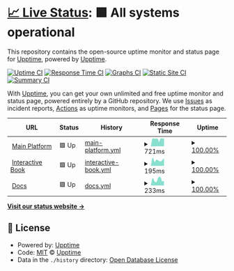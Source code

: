 # [📈 Live Status](https://uptime.circuitverse.org): <!--live status--> **🟩 All systems operational**

This repository contains the open-source uptime monitor and status page for [Upptime](https://upptime.js.org), powered by [Upptime](https://github.com/upptime/upptime).

[![Uptime CI](https://github.com/CircuitVerse/upptime/workflows/Uptime%20CI/badge.svg)](https://github.com/CircuitVerse/upptime/actions?query=workflow%3A%22Uptime+CI%22)
[![Response Time CI](https://github.com/CircuitVerse/upptime/workflows/Response%20Time%20CI/badge.svg)](https://github.com/CircuitVerse/upptime/actions?query=workflow%3A%22Response+Time+CI%22)
[![Graphs CI](https://github.com/CircuitVerse/upptime/workflows/Graphs%20CI/badge.svg)](https://github.com/CircuitVerse/upptime/actions?query=workflow%3A%22Graphs+CI%22)
[![Static Site CI](https://github.com/CircuitVerse/upptime/workflows/Static%20Site%20CI/badge.svg)](https://github.com/CircuitVerse/upptime/actions?query=workflow%3A%22Static+Site+CI%22)
[![Summary CI](https://github.com/CircuitVerse/upptime/workflows/Summary%20CI/badge.svg)](https://github.com/CircuitVerse/upptime/actions?query=workflow%3A%22Summary+CI%22)

With [Upptime](https://upptime.js.org), you can get your own unlimited and free uptime monitor and status page, powered entirely by a GitHub repository. We use [Issues](https://github.com/upptime/upptime/issues) as incident reports, [Actions](https://github.com/CircuitVerse/upptime/actions) as uptime monitors, and [Pages](https://uptime.circuitverse.org) for the status page.

<!--start: status pages-->
<!-- This summary is generated by Upptime (https://github.com/upptime/upptime) -->
<!-- Do not edit this manually, your changes will be overwritten -->
<!-- prettier-ignore -->
| URL | Status | History | Response Time | Uptime |
| --- | ------ | ------- | ------------- | ------ |
| <img alt="" src="https://favicons.githubusercontent.com/circuitverse.org" height="13"> [Main Platform](https://circuitverse.org/) | 🟩 Up | [main-platform.yml](https://github.com/CircuitVerse/upptime/commits/HEAD/history/main-platform.yml) | <details><summary><img alt="Response time graph" src="./graphs/main-platform/response-time-week.png" height="20"> 721ms</summary><br><a href="https://uptime.circuitverse.org/history/main-platform"><img alt="Response time 701" src="https://img.shields.io/endpoint?url=https%3A%2F%2Fraw.githubusercontent.com%2FCircuitVerse%2Fupptime%2FHEAD%2Fapi%2Fmain-platform%2Fresponse-time.json"></a><br><a href="https://uptime.circuitverse.org/history/main-platform"><img alt="24-hour response time 629" src="https://img.shields.io/endpoint?url=https%3A%2F%2Fraw.githubusercontent.com%2FCircuitVerse%2Fupptime%2FHEAD%2Fapi%2Fmain-platform%2Fresponse-time-day.json"></a><br><a href="https://uptime.circuitverse.org/history/main-platform"><img alt="7-day response time 721" src="https://img.shields.io/endpoint?url=https%3A%2F%2Fraw.githubusercontent.com%2FCircuitVerse%2Fupptime%2FHEAD%2Fapi%2Fmain-platform%2Fresponse-time-week.json"></a><br><a href="https://uptime.circuitverse.org/history/main-platform"><img alt="30-day response time 712" src="https://img.shields.io/endpoint?url=https%3A%2F%2Fraw.githubusercontent.com%2FCircuitVerse%2Fupptime%2FHEAD%2Fapi%2Fmain-platform%2Fresponse-time-month.json"></a><br><a href="https://uptime.circuitverse.org/history/main-platform"><img alt="1-year response time 701" src="https://img.shields.io/endpoint?url=https%3A%2F%2Fraw.githubusercontent.com%2FCircuitVerse%2Fupptime%2FHEAD%2Fapi%2Fmain-platform%2Fresponse-time-year.json"></a></details> | <details><summary><a href="https://uptime.circuitverse.org/history/main-platform">100.00%</a></summary><a href="https://uptime.circuitverse.org/history/main-platform"><img alt="All-time uptime 97.74%" src="https://img.shields.io/endpoint?url=https%3A%2F%2Fraw.githubusercontent.com%2FCircuitVerse%2Fupptime%2FHEAD%2Fapi%2Fmain-platform%2Fuptime.json"></a><br><a href="https://uptime.circuitverse.org/history/main-platform"><img alt="24-hour uptime 100.00%" src="https://img.shields.io/endpoint?url=https%3A%2F%2Fraw.githubusercontent.com%2FCircuitVerse%2Fupptime%2FHEAD%2Fapi%2Fmain-platform%2Fuptime-day.json"></a><br><a href="https://uptime.circuitverse.org/history/main-platform"><img alt="7-day uptime 100.00%" src="https://img.shields.io/endpoint?url=https%3A%2F%2Fraw.githubusercontent.com%2FCircuitVerse%2Fupptime%2FHEAD%2Fapi%2Fmain-platform%2Fuptime-week.json"></a><br><a href="https://uptime.circuitverse.org/history/main-platform"><img alt="30-day uptime 99.28%" src="https://img.shields.io/endpoint?url=https%3A%2F%2Fraw.githubusercontent.com%2FCircuitVerse%2Fupptime%2FHEAD%2Fapi%2Fmain-platform%2Fuptime-month.json"></a><br><a href="https://uptime.circuitverse.org/history/main-platform"><img alt="1-year uptime 97.74%" src="https://img.shields.io/endpoint?url=https%3A%2F%2Fraw.githubusercontent.com%2FCircuitVerse%2Fupptime%2FHEAD%2Fapi%2Fmain-platform%2Fuptime-year.json"></a></details>
| <img alt="" src="https://favicons.githubusercontent.com/learn.circuitverse.org" height="13"> [Interactive Book](https://learn.circuitverse.org/) | 🟩 Up | [interactive-book.yml](https://github.com/CircuitVerse/upptime/commits/HEAD/history/interactive-book.yml) | <details><summary><img alt="Response time graph" src="./graphs/interactive-book/response-time-week.png" height="20"> 195ms</summary><br><a href="https://uptime.circuitverse.org/history/interactive-book"><img alt="Response time 190" src="https://img.shields.io/endpoint?url=https%3A%2F%2Fraw.githubusercontent.com%2FCircuitVerse%2Fupptime%2FHEAD%2Fapi%2Finteractive-book%2Fresponse-time.json"></a><br><a href="https://uptime.circuitverse.org/history/interactive-book"><img alt="24-hour response time 57" src="https://img.shields.io/endpoint?url=https%3A%2F%2Fraw.githubusercontent.com%2FCircuitVerse%2Fupptime%2FHEAD%2Fapi%2Finteractive-book%2Fresponse-time-day.json"></a><br><a href="https://uptime.circuitverse.org/history/interactive-book"><img alt="7-day response time 195" src="https://img.shields.io/endpoint?url=https%3A%2F%2Fraw.githubusercontent.com%2FCircuitVerse%2Fupptime%2FHEAD%2Fapi%2Finteractive-book%2Fresponse-time-week.json"></a><br><a href="https://uptime.circuitverse.org/history/interactive-book"><img alt="30-day response time 219" src="https://img.shields.io/endpoint?url=https%3A%2F%2Fraw.githubusercontent.com%2FCircuitVerse%2Fupptime%2FHEAD%2Fapi%2Finteractive-book%2Fresponse-time-month.json"></a><br><a href="https://uptime.circuitverse.org/history/interactive-book"><img alt="1-year response time 190" src="https://img.shields.io/endpoint?url=https%3A%2F%2Fraw.githubusercontent.com%2FCircuitVerse%2Fupptime%2FHEAD%2Fapi%2Finteractive-book%2Fresponse-time-year.json"></a></details> | <details><summary><a href="https://uptime.circuitverse.org/history/interactive-book">100.00%</a></summary><a href="https://uptime.circuitverse.org/history/interactive-book"><img alt="All-time uptime 97.98%" src="https://img.shields.io/endpoint?url=https%3A%2F%2Fraw.githubusercontent.com%2FCircuitVerse%2Fupptime%2FHEAD%2Fapi%2Finteractive-book%2Fuptime.json"></a><br><a href="https://uptime.circuitverse.org/history/interactive-book"><img alt="24-hour uptime 100.00%" src="https://img.shields.io/endpoint?url=https%3A%2F%2Fraw.githubusercontent.com%2FCircuitVerse%2Fupptime%2FHEAD%2Fapi%2Finteractive-book%2Fuptime-day.json"></a><br><a href="https://uptime.circuitverse.org/history/interactive-book"><img alt="7-day uptime 100.00%" src="https://img.shields.io/endpoint?url=https%3A%2F%2Fraw.githubusercontent.com%2FCircuitVerse%2Fupptime%2FHEAD%2Fapi%2Finteractive-book%2Fuptime-week.json"></a><br><a href="https://uptime.circuitverse.org/history/interactive-book"><img alt="30-day uptime 100.00%" src="https://img.shields.io/endpoint?url=https%3A%2F%2Fraw.githubusercontent.com%2FCircuitVerse%2Fupptime%2FHEAD%2Fapi%2Finteractive-book%2Fuptime-month.json"></a><br><a href="https://uptime.circuitverse.org/history/interactive-book"><img alt="1-year uptime 97.98%" src="https://img.shields.io/endpoint?url=https%3A%2F%2Fraw.githubusercontent.com%2FCircuitVerse%2Fupptime%2FHEAD%2Fapi%2Finteractive-book%2Fuptime-year.json"></a></details>
| <img alt="" src="https://favicons.githubusercontent.com/docs.circuitverse.org" height="13"> [Docs](https://docs.circuitverse.org/) | 🟩 Up | [docs.yml](https://github.com/CircuitVerse/upptime/commits/HEAD/history/docs.yml) | <details><summary><img alt="Response time graph" src="./graphs/docs/response-time-week.png" height="20"> 233ms</summary><br><a href="https://uptime.circuitverse.org/history/docs"><img alt="Response time 185" src="https://img.shields.io/endpoint?url=https%3A%2F%2Fraw.githubusercontent.com%2FCircuitVerse%2Fupptime%2FHEAD%2Fapi%2Fdocs%2Fresponse-time.json"></a><br><a href="https://uptime.circuitverse.org/history/docs"><img alt="24-hour response time 145" src="https://img.shields.io/endpoint?url=https%3A%2F%2Fraw.githubusercontent.com%2FCircuitVerse%2Fupptime%2FHEAD%2Fapi%2Fdocs%2Fresponse-time-day.json"></a><br><a href="https://uptime.circuitverse.org/history/docs"><img alt="7-day response time 233" src="https://img.shields.io/endpoint?url=https%3A%2F%2Fraw.githubusercontent.com%2FCircuitVerse%2Fupptime%2FHEAD%2Fapi%2Fdocs%2Fresponse-time-week.json"></a><br><a href="https://uptime.circuitverse.org/history/docs"><img alt="30-day response time 217" src="https://img.shields.io/endpoint?url=https%3A%2F%2Fraw.githubusercontent.com%2FCircuitVerse%2Fupptime%2FHEAD%2Fapi%2Fdocs%2Fresponse-time-month.json"></a><br><a href="https://uptime.circuitverse.org/history/docs"><img alt="1-year response time 185" src="https://img.shields.io/endpoint?url=https%3A%2F%2Fraw.githubusercontent.com%2FCircuitVerse%2Fupptime%2FHEAD%2Fapi%2Fdocs%2Fresponse-time-year.json"></a></details> | <details><summary><a href="https://uptime.circuitverse.org/history/docs">100.00%</a></summary><a href="https://uptime.circuitverse.org/history/docs"><img alt="All-time uptime 97.97%" src="https://img.shields.io/endpoint?url=https%3A%2F%2Fraw.githubusercontent.com%2FCircuitVerse%2Fupptime%2FHEAD%2Fapi%2Fdocs%2Fuptime.json"></a><br><a href="https://uptime.circuitverse.org/history/docs"><img alt="24-hour uptime 100.00%" src="https://img.shields.io/endpoint?url=https%3A%2F%2Fraw.githubusercontent.com%2FCircuitVerse%2Fupptime%2FHEAD%2Fapi%2Fdocs%2Fuptime-day.json"></a><br><a href="https://uptime.circuitverse.org/history/docs"><img alt="7-day uptime 100.00%" src="https://img.shields.io/endpoint?url=https%3A%2F%2Fraw.githubusercontent.com%2FCircuitVerse%2Fupptime%2FHEAD%2Fapi%2Fdocs%2Fuptime-week.json"></a><br><a href="https://uptime.circuitverse.org/history/docs"><img alt="30-day uptime 100.00%" src="https://img.shields.io/endpoint?url=https%3A%2F%2Fraw.githubusercontent.com%2FCircuitVerse%2Fupptime%2FHEAD%2Fapi%2Fdocs%2Fuptime-month.json"></a><br><a href="https://uptime.circuitverse.org/history/docs"><img alt="1-year uptime 97.97%" src="https://img.shields.io/endpoint?url=https%3A%2F%2Fraw.githubusercontent.com%2FCircuitVerse%2Fupptime%2FHEAD%2Fapi%2Fdocs%2Fuptime-year.json"></a></details>

<!--end: status pages-->

[**Visit our status website →**](https://uptime.circuitverse.org)

## 📄 License

- Powered by: [Upptime](https://github.com/upptime/upptime)
- Code: [MIT](./LICENSE) © [Upptime](https://upptime.js.org)
- Data in the `./history` directory: [Open Database License](https://opendatacommons.org/licenses/odbl/1-0/)
